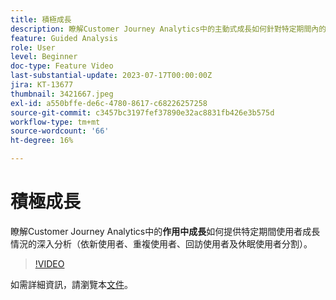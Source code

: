 ```yaml
---
title: 積極成長
description: 瞭解Customer Journey Analytics中的主動式成長如何針對特定期間內的使用者成長提供深入分析，依新使用者、重複使用者、回訪使用者及休眠使用者進行劃分。
feature: Guided Analysis
role: User
level: Beginner
doc-type: Feature Video
last-substantial-update: 2023-07-17T00:00:00Z
jira: KT-13677
thumbnail: 3421667.jpeg
exl-id: a550bffe-de6c-4780-8617-c68226257258
source-git-commit: c3457bc3197fef37890e32ac8831fb426e3b575d
workflow-type: tm+mt
source-wordcount: '66'
ht-degree: 16%

---
```


# 積極成長

瞭解Customer Journey Analytics中的&#x200B;**作用中成長**&#x200B;如何提供特定期間使用者成長情況的深入分析（依新使用者、重複使用者、回訪使用者及休眠使用者分割）。

>[!VIDEO](https://video.tv.adobe.com/v/3423392/?learn=on&captions=chi_hant)

如需詳細資訊，請瀏覽本[文件](https://experienceleague.adobe.com/docs/analytics-platform/using/guided-analysis/user-growth/active.html?lang=zh-Hant)。
